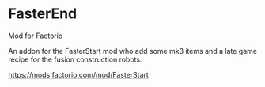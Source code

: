 # FasterEnd

Mod for Factorio

An addon for the FasterStart mod who add some mk3 items and a late game recipe for the fusion construction robots.

https://mods.factorio.com/mod/FasterStart
